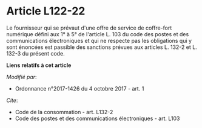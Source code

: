 # Article L122-22

Le fournisseur qui se prévaut d'une offre de service de coffre-fort numérique défini aux 1° à 5° de l'article L. 103 du code
des postes et des communications électroniques et qui ne respecte pas les obligations qui y sont énoncées est passible des
sanctions prévues aux articles L. 132-2 et L. 132-3 du présent code.

**Liens relatifs à cet article**

_Modifié par_:

  - Ordonnance n°2017-1426 du 4 octobre 2017 - art. 1

_Cite_:

  - Code de la consommation - art. L132-2
  - Code des postes et des communications électroniques - art. L103
